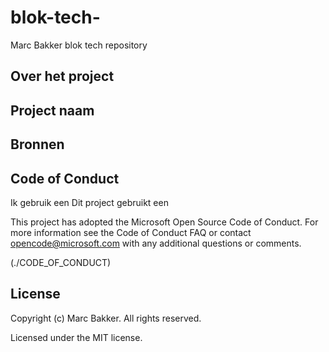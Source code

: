 # blok-tech-
Marc Bakker blok tech repository

## Over het project

## Project naam


## Bronnen

## Code of Conduct

Ik gebruik een  Dit project gebruikt een

This project has adopted the Microsoft Open Source Code of Conduct. For more information see the Code of Conduct FAQ or contact opencode@microsoft.com with any additional questions or comments.

(./CODE_OF_CONDUCT)

## License

Copyright (c) Marc Bakker. All rights reserved.

Licensed under the MIT license.
